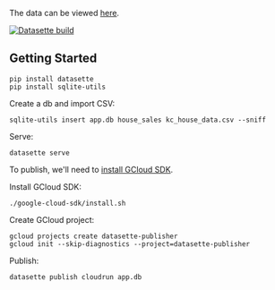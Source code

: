 The data can be viewed [here](https://datasette-service-k3pyevlkcq-el.a.run.app/).

[![Datasette build](https://github.com/shiv-io/Kansas-City-Housing-Data/actions/workflows/publish.yml/badge.svg)](https://github.com/shiv-io/Kansas-City-Housing-Data/actions/workflows/publish.yml)

## Getting Started

```
pip install datasette
pip install sqlite-utils
```

Create a db and import CSV:

```
sqlite-utils insert app.db house_sales kc_house_data.csv --sniff
```

Serve:

```
datasette serve
```

To publish, we'll need to [install GCloud SDK](https://cloud.google.com/sdk/docs/downloads-versioned-archives). 

Install GCloud SDK:

```
./google-cloud-sdk/install.sh
```

Create GCloud project:

```
gcloud projects create datasette-publisher
gcloud init --skip-diagnostics --project=datasette-publisher
```

Publish:

```
datasette publish cloudrun app.db
```